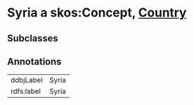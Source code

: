 # Syria a skos:Concept, [Country](/0.1/Country)

## Subclasses

## Annotations

|||
|-----|-----|
|ddbjLabel|Syria|
|rdfs:label|Syria|

